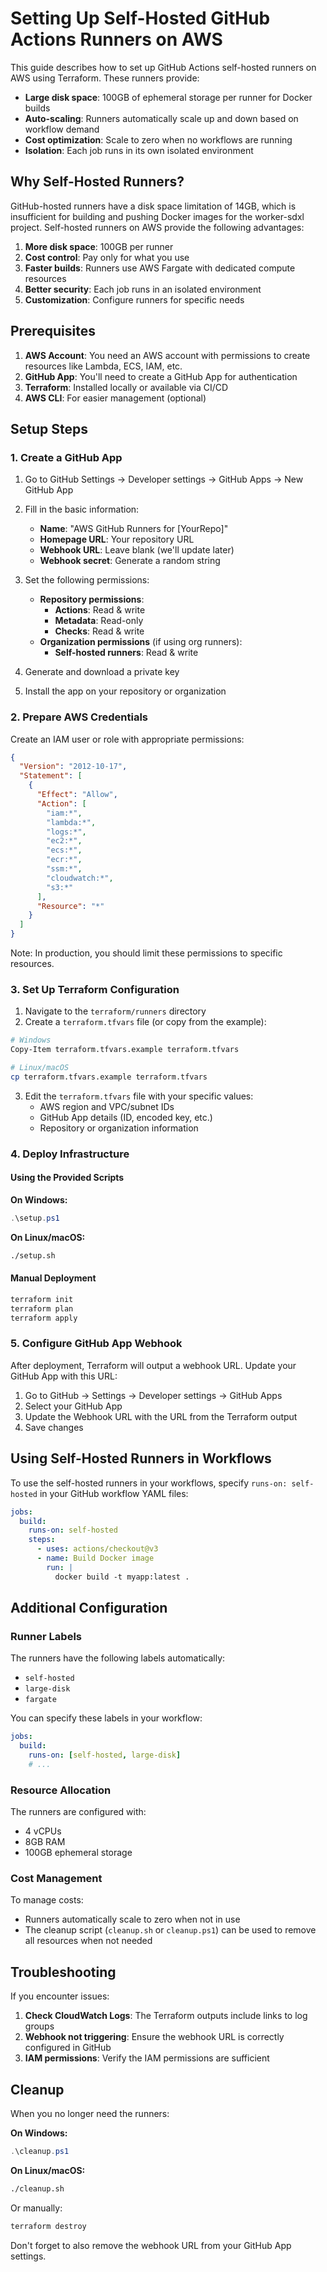 # Setting Up Self-Hosted GitHub Actions Runners on AWS

This guide describes how to set up GitHub Actions self-hosted runners on AWS using Terraform. These runners provide:

- **Large disk space**: 100GB of ephemeral storage per runner for Docker builds
- **Auto-scaling**: Runners automatically scale up and down based on workflow demand
- **Cost optimization**: Scale to zero when no workflows are running
- **Isolation**: Each job runs in its own isolated environment

## Why Self-Hosted Runners?

GitHub-hosted runners have a disk space limitation of 14GB, which is insufficient for building and pushing Docker images for the worker-sdxl project. Self-hosted runners on AWS provide the following advantages:

1. **More disk space**: 100GB per runner
2. **Cost control**: Pay only for what you use
3. **Faster builds**: Runners use AWS Fargate with dedicated compute resources
4. **Better security**: Each job runs in an isolated environment
5. **Customization**: Configure runners for specific needs

## Prerequisites

1. **AWS Account**: You need an AWS account with permissions to create resources like Lambda, ECS, IAM, etc.
2. **GitHub App**: You'll need to create a GitHub App for authentication
3. **Terraform**: Installed locally or available via CI/CD
4. **AWS CLI**: For easier management (optional)

## Setup Steps

### 1. Create a GitHub App

1. Go to GitHub Settings → Developer settings → GitHub Apps → New GitHub App
2. Fill in the basic information:
   - **Name**: "AWS GitHub Runners for [YourRepo]"
   - **Homepage URL**: Your repository URL
   - **Webhook URL**: Leave blank (we'll update later)
   - **Webhook secret**: Generate a random string

3. Set the following permissions:
   - **Repository permissions**:
     - **Actions**: Read & write
     - **Metadata**: Read-only
     - **Checks**: Read & write
   - **Organization permissions** (if using org runners):
     - **Self-hosted runners**: Read & write

4. Generate and download a private key
5. Install the app on your repository or organization

### 2. Prepare AWS Credentials

Create an IAM user or role with appropriate permissions:

```json
{
  "Version": "2012-10-17",
  "Statement": [
    {
      "Effect": "Allow",
      "Action": [
        "iam:*",
        "lambda:*",
        "logs:*",
        "ec2:*",
        "ecs:*",
        "ecr:*",
        "ssm:*",
        "cloudwatch:*",
        "s3:*"
      ],
      "Resource": "*"
    }
  ]
}
```

Note: In production, you should limit these permissions to specific resources.

### 3. Set Up Terraform Configuration

1. Navigate to the `terraform/runners` directory
2. Create a `terraform.tfvars` file (or copy from the example):

```bash
# Windows
Copy-Item terraform.tfvars.example terraform.tfvars

# Linux/macOS
cp terraform.tfvars.example terraform.tfvars
```

3. Edit the `terraform.tfvars` file with your specific values:
   - AWS region and VPC/subnet IDs
   - GitHub App details (ID, encoded key, etc.)
   - Repository or organization information

### 4. Deploy Infrastructure

#### Using the Provided Scripts

**On Windows:**
```powershell
.\setup.ps1
```

**On Linux/macOS:**
```bash
./setup.sh
```

#### Manual Deployment
```bash
terraform init
terraform plan
terraform apply
```

### 5. Configure GitHub App Webhook

After deployment, Terraform will output a webhook URL. Update your GitHub App with this URL:

1. Go to GitHub → Settings → Developer settings → GitHub Apps
2. Select your GitHub App
3. Update the Webhook URL with the URL from the Terraform output
4. Save changes

## Using Self-Hosted Runners in Workflows

To use the self-hosted runners in your workflows, specify `runs-on: self-hosted` in your GitHub workflow YAML files:

```yaml
jobs:
  build:
    runs-on: self-hosted
    steps:
      - uses: actions/checkout@v3
      - name: Build Docker image
        run: |
          docker build -t myapp:latest .
```

## Additional Configuration

### Runner Labels

The runners have the following labels automatically:
- `self-hosted`
- `large-disk`
- `fargate`

You can specify these labels in your workflow:

```yaml
jobs:
  build:
    runs-on: [self-hosted, large-disk]
    # ...
```

### Resource Allocation

The runners are configured with:
- 4 vCPUs
- 8GB RAM
- 100GB ephemeral storage

### Cost Management

To manage costs:
- Runners automatically scale to zero when not in use
- The cleanup script (`cleanup.sh` or `cleanup.ps1`) can be used to remove all resources when not needed

## Troubleshooting

If you encounter issues:

1. **Check CloudWatch Logs**: The Terraform outputs include links to log groups
2. **Webhook not triggering**: Ensure the webhook URL is correctly configured in GitHub
3. **IAM permissions**: Verify the IAM permissions are sufficient

## Cleanup

When you no longer need the runners:

**On Windows:**
```powershell
.\cleanup.ps1
```

**On Linux/macOS:**
```bash
./cleanup.sh
```

Or manually:
```bash
terraform destroy
```

Don't forget to also remove the webhook URL from your GitHub App settings. 